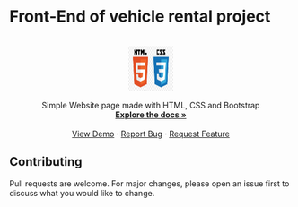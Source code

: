 # Front-End of vehicle rental project

<p align="center">

</p>

<br />
<div align="center">
  <a href="https://github.com/othneildrew/Best-README-Template">
    <img src="/img/html&css.jpg" alt="Logo" width="80" height="80">
  </a>

  <p align="center">
    Simple Website page made with HTML, CSS and Bootstrap
    <br />
    <a href="https://github.com/othneildrew/Best-README-Template"><strong>Explore the docs »</strong></a>
    <br />
    <br />
    <a href="https://circlevehicle.netlify.app/">View Demo</a>
    ·
    <a href="#">Report Bug</a>
    ·
    <a href="#">Request Feature</a>
  </p>
</div>

## Contributing

Pull requests are welcome. For major changes, please open an issue first to discuss what you would like to change.
